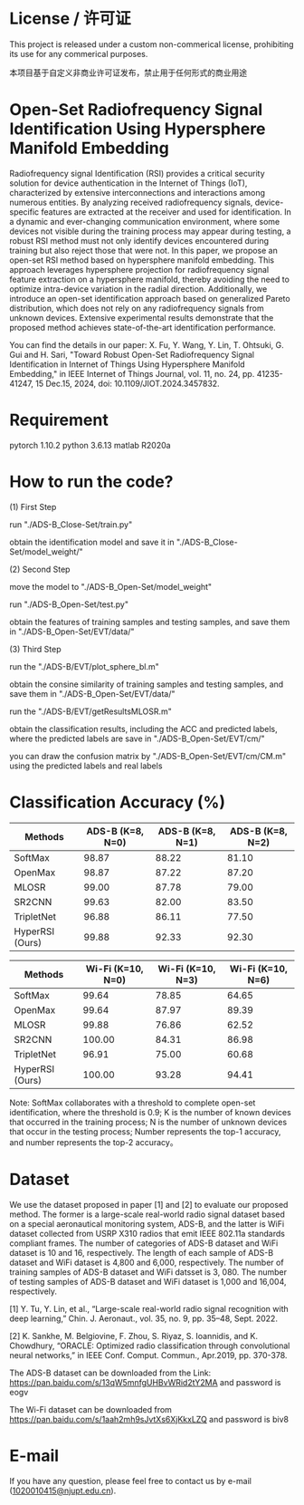 # License / 许可证

This project is released under a custom non-commerical license, prohibiting its use for any commerical purposes.

本项目基于自定义非商业许可证发布，禁止用于任何形式的商业用途

# Open-Set Radiofrequency Signal Identification Using Hypersphere Manifold Embedding

Radiofrequency signal Identification (RSI) provides a critical security solution for device authentication in the Internet of Things (IoT), characterized by extensive interconnections and interactions among numerous entities. By analyzing received radiofrequency signals, device-specific features are extracted at the receiver and used for identification. In a dynamic and ever-changing communication environment, where some devices not visible during the training process may appear during testing, a robust RSI method must not only identify devices encountered during training but also reject those that were not. In this paper, we propose an open-set RSI method based on hypersphere manifold embedding. This approach leverages hypersphere projection for radiofrequency signal feature extraction on a hypersphere manifold, thereby avoiding the need to optimize intra-device variation in the radial direction. Additionally, we introduce an open-set identification approach based on generalized Pareto distribution, which does not rely on any radiofrequency signals from unknown devices. Extensive experimental results demonstrate that the proposed method achieves state-of-the-art identification performance.

You can find the details in our paper: X. Fu, Y. Wang, Y. Lin, T. Ohtsuki, G. Gui and H. Sari, "Toward Robust Open-Set Radiofrequency Signal Identification in Internet of Things Using Hypersphere Manifold Embedding," in IEEE Internet of Things Journal, vol. 11, no. 24, pp. 41235-41247, 15 Dec.15, 2024, doi: 10.1109/JIOT.2024.3457832.

# Requirement
pytorch 1.10.2
python 3.6.13
matlab R2020a

# How to run the code?
(1) First Step

run "./ADS-B_Close-Set/train.py"

obtain the identification model and save it in "./ADS-B_Close-Set/model_weight/"

(2) Second Step

move the model to "./ADS-B_Open-Set/model_weight"

run "./ADS-B_Open-Set/test.py"

obtain the features of training samples and testing samples, and save them in "./ADS-B_Open-Set/EVT/data/"

(3) Third Step

run the "./ADS-B/EVT/plot_sphere_bl.m"

obtain the consine similarity of training samples and testing samples, and save them in "./ADS-B_Open-Set/EVT/data/"

run the "./ADS-B/EVT/getResultsMLOSR.m"

obtain the classification results, including the ACC and predicted labels, where the predicted labels are save in "./ADS-B_Open-Set/EVT/cm/" 

you can draw the confusion matrix by "./ADS-B_Open-Set/EVT/cm/CM.m" using the predicted labels and real labels

# Classification Accuracy (%)

 Methods         | ADS-B (K=8, N=0) | ADS-B (K=8, N=1) | ADS-B (K=8, N=2) 
 ----            | -----            | ------           | ----- 
 SoftMax         | 98.87            |  88.22           | 81.10 
 OpenMax         | 98.87            |  87.22           | 87.20 
 MLOSR           | 99.00            |  87.78           | 79.00 
 SR2CNN          | 99.63            |  82.00           | 83.50 
 TripletNet      | 96.88            |  86.11           | 77.50 
 HyperRSI (Ours) | 99.88            |  92.33           | 92.30 

 Methods         | Wi-Fi (K=10, N=0) | Wi-Fi (K=10, N=3) | Wi-Fi (K=10, N=6) 
 ----            | -----            | ------           | ----- 
 SoftMax         | 99.64            |  78.85           | 64.65 
 OpenMax         | 99.64            |  87.97           | 89.39 
 MLOSR           | 99.88            |  76.86           | 62.52 
 SR2CNN          | 100.00           |  84.31           | 86.98 
 TripletNet      | 96.91            |  75.00           | 60.68 
 HyperRSI (Ours) | 100.00           |  93.28           | 94.41 

Note: SoftMax collaborates with a threshold to complete open-set identification, where the threshold is 0.9; K is the number of known devices that occurred in the training process; N is the number of unknown devices that occur in the testing process; Number represents the top-1 accuracy, and number represents the top-2 accuracy。

# Dataset
We use the dataset proposed in paper [1] and [2] to evaluate our proposed method. The former is a large-scale real-world radio signal dataset based on a special aeronautical monitoring system, ADS-B, and the latter is WiFi dataset collected from USRP X310 radios that emit IEEE 802.11a standards compliant frames. The number of categories of ADS-B dataset and WiFi dataset is 10 and 16, respectively. The length of each sample of ADS-B dataset and WiFi dataset is 4,800 and 6,000, respectively. The number of training samples of ADS-B dataset and WiFi datsset is 3, 080. The number of testing samples of ADS-B dataset and WiFi dataset is 1,000 and 16,004, respectively. 

[1] Y. Tu, Y. Lin, et al., “Large-scale real-world radio signal recognition with deep learning,” Chin. J. Aeronaut., vol. 35, no. 9, pp. 35–48, Sept. 2022.

[2] K. Sankhe, M. Belgiovine, F. Zhou, S. Riyaz, S. Ioannidis, and K. Chowdhury, “ORACLE: Optimized radio classification through convolutional neural networks,” in IEEE Conf. Comput. Commun., Apr.2019, pp. 370-378.

The ADS-B dataset can be downloaded from the Link: https://pan.baidu.com/s/13qW5mnfgUHBvWRid2tY2MA and password is eogv

The Wi-Fi dataset can be downloaded from https://pan.baidu.com/s/1aah2mh9sJvtXs6XjKkxLZQ and password is biv8

# E-mail
If you have any question, please feel free to contact us by e-mail (1020010415@njupt.edu.cn).


